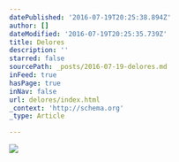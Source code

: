 ```yaml
---
datePublished: '2016-07-19T20:25:38.894Z'
author: []
dateModified: '2016-07-19T20:25:35.739Z'
title: Delores
description: ''
starred: false
sourcePath: _posts/2016-07-19-delores.md
inFeed: true
hasPage: true
inNav: false
url: delores/index.html
_context: 'http://schema.org'
_type: Article

---
```

![](https://the-grid-user-content.s3-us-west-2.amazonaws.com/90077b01-f049-40fd-868d-07e91d11cfcb.jpg)